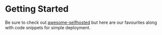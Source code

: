 # Getting Started

Be sure to check out [awesome-selfhosted](https://github.com/awesome-selfhosted/awesome-selfhosted#wikis) but here are our favourites along with code snippets for simple deployment.

